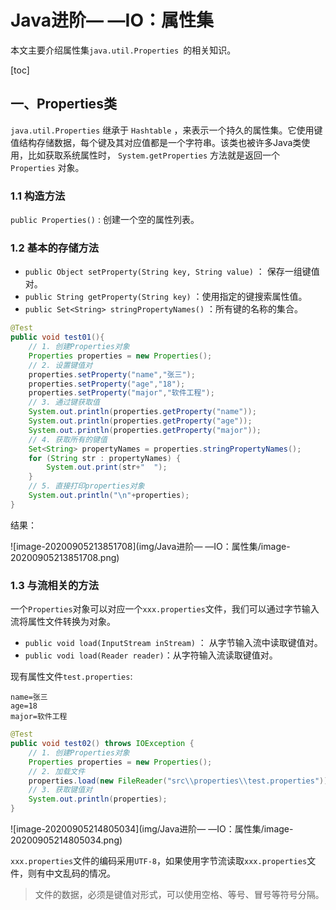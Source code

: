 # Java进阶— —IO：属性集

本文主要介绍属性集`java.util.Properties `的相关知识。

[toc]

## 一、Properties类

`java.util.Properties` 继承于 `Hashtable` ，来表示一个持久的属性集。它使用键值结构存储数据，每个键及其对应值都是一个字符串。该类也被许多Java类使用，比如获取系统属性时， `System.getProperties` 方法就是返回一个 `Properties` 对象。

### 1.1 构造方法

`public Properties()` : 创建一个空的属性列表。



### 1.2 基本的存储方法

- `public Object setProperty(String key, String value)` ： 保存一组键值对。
- `public String getProperty(String key)` ：使用指定的键搜索属性值。
- `public Set<String> stringPropertyNames()` ：所有键的名称的集合。

```java
@Test
public void test01(){
    // 1. 创建Properties对象
    Properties properties = new Properties();
    // 2. 设置键值对
    properties.setProperty("name","张三");
    properties.setProperty("age","18");
    properties.setProperty("major","软件工程");
    // 3. 通过键获取值
    System.out.println(properties.getProperty("name"));
    System.out.println(properties.getProperty("age"));
    System.out.println(properties.getProperty("major"));
    // 4. 获取所有的键值
    Set<String> propertyNames = properties.stringPropertyNames();
    for (String str : propertyNames) {
        System.out.print(str+"  ");
    }
    // 5. 直接打印properties对象
    System.out.println("\n"+properties);
}
```

结果：

![image-20200905213851708](img/Java进阶— —IO：属性集/image-20200905213851708.png)



### 1.3 与流相关的方法

一个`Properties`对象可以对应一个`xxx.properties`文件，我们可以通过字节输入流将属性文件转换为对象。

- `public void load(InputStream inStream)` ： 从字节输入流中读取键值对。
- `public vodi load(Reader reader)`：从字符输入流读取键值对。

现有属性文件`test.properties`:

```properties
name=张三
age=18
major=软件工程
```

```java
@Test
public void test02() throws IOException {
    // 1. 创建Properties对象
    Properties properties = new Properties();
    // 2. 加载文件
    properties.load(new FileReader("src\\properties\\test.properties"));
    // 3. 获取键值对
    System.out.println(properties);
}
```

![image-20200905214805034](img/Java进阶— —IO：属性集/image-20200905214805034.png)

`xxx.properties`文件的编码采用`UTF-8`，如果使用字节流读取`xxx.properties`文件，则有中文乱码的情况。

>  文件的数据，必须是键值对形式，可以使用空格、等号、冒号等符号分隔。